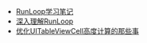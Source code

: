 - [RunLoop学习笔记](http://www.starming.com/index.php?v=index&view=74)
- [深入理解RunLoop](http://blog.ibireme.com/category/tec/ios-tec/page/2/)
- [优化UITableViewCell高度计算的那些事](http://blog.sunnyxx.com/2015/05/17/cell-height-calculation/)
